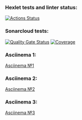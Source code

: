 ### Hexlet tests and linter status:
[![Actions Status](https://github.com/V1dgt/frontend-project-46/actions/workflows/hexlet-check.yml/badge.svg)](https://github.com/V1dgt/frontend-project-46/actions)
### Sonarcloud tests:
[![Quality Gate Status](https://sonarcloud.io/api/project_badges/measure?project=V1dgt_frontend-project-46&metric=alert_status)](https://sonarcloud.io/summary/new_code?id=V1dgt_frontend-project-46)
[![Coverage](https://sonarcloud.io/api/project_badges/measure?project=V1dgt_frontend-project-46&metric=coverage)](https://sonarcloud.io/summary/new_code?id=V1dgt_frontend-project-46)
### Asciinema 1:
[Asciinema №1](https://asciinema.org/a/z0F94rWSLwDG3AXdVhQiUBOLU)
### Asciinema 2:
[Asciinema №2](https://asciinema.org/a/fjGLNMbV5qu9MWBnciuAYbNWb)
### Asciinema 3:
[Asciinema №3](https://asciinema.org/a/zY75cq07qJbVul6o5nQDt0DHO)
